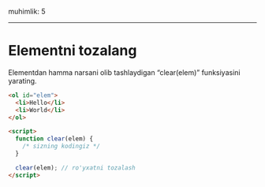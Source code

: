 muhimlik: 5

---

# Elementni tozalang

Elementdan hamma narsani olib tashlaydigan “clear(elem)” funksiyasini yarating.

```html run height=60
<ol id="elem">
  <li>Hello</li>
  <li>World</li>
</ol>

<script>
  function clear(elem) {
    /* sizning kodingiz */
  }

  clear(elem); // ro'yxatni tozalash
</script>
```
